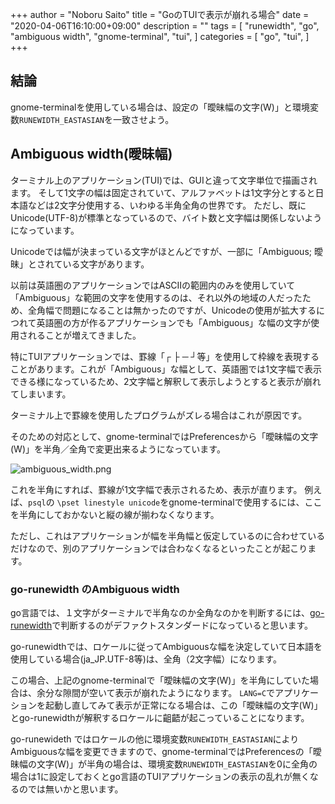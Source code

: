 +++
author = "Noboru Saito"
title = "GoのTUIで表示が崩れる場合"
date = "2020-04-06T16:10:00+09:00"
description = ""
tags = [
    "runewidth",
    "go",
    "ambiguous width",
    "gnome-terminal",
    "tui",
]
categories = [
    "go",
    "tui",
]
+++

## 結論

gnome-terminalを使用している場合は、設定の「曖昧幅の文字(W)」と環境変数`RUNEWIDTH_EASTASIAN`を一致させよう。

## Ambiguous width(曖昧幅)

ターミナル上のアプリケーション(TUI)では、GUIと違って文字単位で描画されます。
そして1文字の幅は固定されていて、アルファベットは1文字分とすると日本語などは2文字分使用する、いわゆる半角全角の世界です。
ただし、既にUnicode(UTF-8)が標準となっているので、バイト数と文字幅は関係しないようになっています。

Unicodeでは幅が決まっている文字がほとんどですが、一部に「Ambiguous; 曖昧」とされている文字があります。

以前は英語圏のアプリケーションではASCIIの範囲内のみを使用していて「Ambiguous」な範囲の文字を使用するのは、それ以外の地域の人だったため、全角幅で問題になることは無かったのですが、Unicodeの使用が拡大するにつれて英語圏の方が作るアプリケーションでも「Ambiguous」な幅の文字が使用されることが増えてきました。

特にTUIアプリケーションでは、罫線「┌ ├ ─ ┘等」を使用して枠線を表現することがあります。これが「Ambiguous」な幅として、英語圏では1文字幅で表示できる様になっているため、2文字幅と解釈して表示しようとすると表示が崩れてしまいます。

ターミナル上で罫線を使用したプログラムがズレる場合はこれが原因です。

そのための対応として、gnome-terminalではPreferencesから「曖昧幅の文字(W)」を半角／全角で変更出来るようになっています。

![ambiguous_width.png](../ambiguous_width.png)

これを半角にすれば、罫線が1文字幅で表示されるため、表示が直ります。
例えば、`psql`の `\pset linestyle unicode`をgnome-terminalで使用するには、ここを半角にしておかないと縦の線が揃わなくなります。

ただし、これはアプリケーションが幅を半角幅と仮定しているのに合わせているだけなので、別のアプリケーションでは合わなくなるといったことが起こります。

### go-runewidth のAmbiguous width

go言語では、１文字がターミナルで半角なのか全角なのかを判断するには、[go-runewidth](https://github.com/mattn/go-runewidth)で判断するのがデファクトスタンダードになっていると思います。

go-runewidthでは、ロケールに従ってAmbiguousな幅を決定していて日本語を使用している場合(ja_JP.UTF-8等)は、全角（2文字幅）になります。

この場合、上記のgnome-terminalで「曖昧幅の文字(W)」を半角にしていた場合は、余分な隙間が空いて表示が崩れたようになります。
`LANG=C`でアプリケーションを起動し直してみて表示が正常になる場合は、この「曖昧幅の文字(W)」とgo-runewidthが解釈するロケールに齟齬が起こっていることになります。

go-runewideth ではロケールの他に環境変数`RUNEWIDTH_EASTASIAN`によりAmbiguousな幅を変更できますので、gnome-terminalではPreferencesの「曖昧幅の文字(W)」が半角の場合は、環境変数`RUNEWIDTH_EASTASIAN`を0に全角の場合は1に設定しておくとgo言語のTUIアプリケーションの表示の乱れが無くなるのでは無いかと思います。
